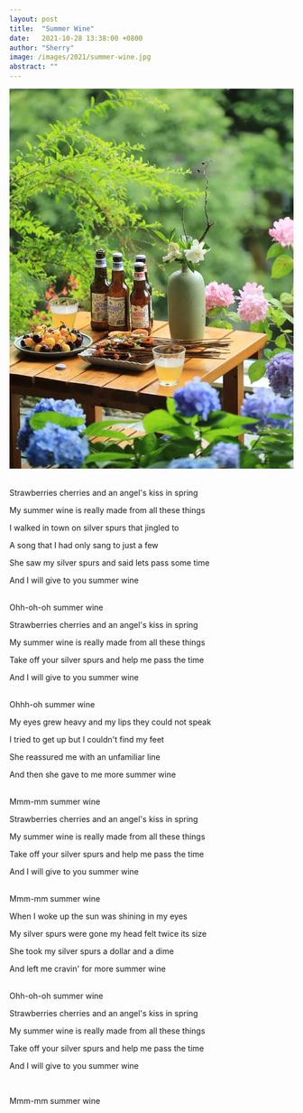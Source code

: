 ```yaml
---
layout: post
title:  "Summer Wine"
date:   2021-10-28 13:38:00 +0800
author: "Sherry"
image: /images/2021/summer-wine.jpg
abstract: ""
---
```


![cover](/images/2021/summer-wine.jpg)

<br/>
Strawberries cherries and an angel's kiss in spring

My summer wine is really made from all these things

I walked in town on silver spurs that jingled to

A song that I had only sang to just a few

She saw my silver spurs and said lets pass some time

And I will give to you summer wine

<br/>
Ohh-oh-oh summer wine

Strawberries cherries and an angel's kiss in spring

My summer wine is really made from all these things

Take off your silver spurs and help me pass the time

And I will give to you summer wine

<br/>
Ohhh-oh summer wine

My eyes grew heavy and my lips they could not speak

I tried to get up but I couldn't find my feet

She reassured me with an unfamiliar line

And then she gave to me more summer wine

<br/>
Mmm-mm summer wine

Strawberries cherries and an angel's kiss in spring

My summer wine is really made from all these things

Take off your silver spurs and help me pass the time

And I will give to you summer wine

<br/>
Mmm-mm summer wine

When I woke up the sun was shining in my eyes

My silver spurs were gone my head felt twice its size

She took my silver spurs a dollar and a dime

And left me cravin' for more summer wine

<br/>
Ohh-oh-oh summer wine

Strawberries cherries and an angel's kiss in spring

My summer wine is really made from all these things

Take off your silver spurs and help me pass the time

And I will give to you summer wine

<br/>

Mmm-mm summer wine

<br/>